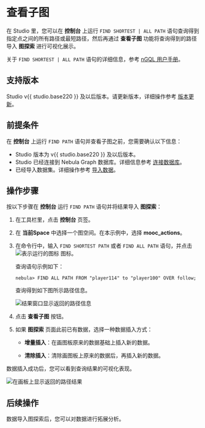 # 查看子图

在 Studio 里，您可以在 **控制台** 上运行 `FIND SHORTEST | ALL PATH` 语句查询得到指定点之间的所有路径或最短路径，然后再通过 **查看子图** 功能将查询得到的路径导入 **图探索** 进行可视化展示。

关于 `FIND SHORTEST | ALL PATH` 语句的详细信息，参考 [nGQL 用户手册](https://docs.nebula-graph.com.cn/2.0.1/3.ngql-guide/16.subgraph-and-path/2.find-path/ "点击前往 Nebula Graph 网站")。

## 支持版本

Studio v{{ studio.base220 }} 及以后版本。请更新版本，详细操作参考 [版本更新](../about-studio/st-ug-check-updates.md)。

## 前提条件

在 **控制台** 上运行 `FIND PATH` 语句并查看子图之前，您需要确认以下信息：

- Studio 版本为 v{{ studio.base220 }} 及以后版本。
- Studio 已经连接到 Nebula Graph 数据库。详细信息参考 [连接数据库](../deploy-connect/st-ug-connect.md)。
- 已经导入数据集。详细操作参考 [导入数据](../quick-start/st-ug-import-data.md)。

## 操作步骤

按以下步骤在 **控制台** 运行 `FIND PATH` 语句并将结果导入 **图探索**：

1. 在工具栏里，点击 **控制台** 页签。

2. 在 **当前Space** 中选择一个图空间。在本示例中，选择 **mooc_actions**。

3. 在命令行中，输入 `FIND SHORTEST PATH` 或者 `FIND ALL PATH` 语句，并点击 ![表示运行的图标](../figs/st-ug-008.png "Run 图标") 图标。

   查询语句示例如下：

   ```nGQL
   nebula> FIND ALL PATH FROM "player114" to "player100" OVER follow;
   ```

   查询得到如下图所示路径信息。

   ![结果窗口显示返回的路径信息](../figs/st-ug-045-1.png "返回的路径结果")

4. 点击 **查看子图** 按钮。

5. 如果 **图探索** 页面此前已有数据，选择一种数据插入方式：

   - **增量插入**：在画图板原来的数据基础上插入新的数据。

   - **清除插入**：清除画图板上原来的数据后，再插入新的数据。

数据插入成功后，您可以看到查询结果的可视化表现。

![在画板上显示返回的路径结果](../figs/st-ug-046-1.png "路径结果的可视化表现")

## 后续操作

数据导入图探索后，您可以对数据进行拓展分析。
